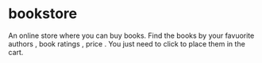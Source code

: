 # bookstore
An online store where you can buy books. Find the books by your favuorite authors , book ratings , price . You just need to click to place them in the cart.
